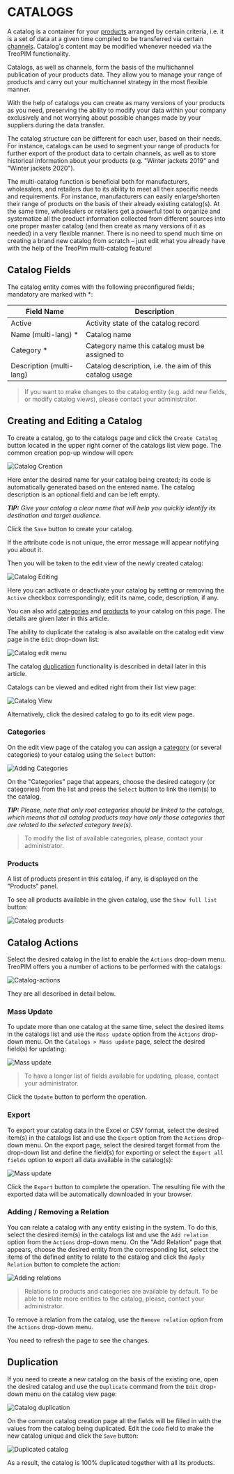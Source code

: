 # CATALOGS

A catalog is a container for your [products](https://treopim.com/help/products) arranged by certain criteria, i.e. it is a set of data at a given time compiled to be transferred via certain [channels](https://treopim.com/help/channels). Catalog's content may be modified whenever needed via the TreoPIM functionality.

Catalogs, as well as channels, form the basis of the multichannel publication of your products data. They allow you to manage your range of products and carry out your multichannel strategy in the most flexible manner.

With the help of catalogs you can create as many versions of your products as you need, preserving the ability to modify your data within your company exclusively and not worrying about possible changes made by your suppliers during the data transfer.

The catalog structure can be different for each user, based on their needs. For instance, catalogs can be used to segment your range of products for further export of the product data to certain channels, as well as to store historical information about your products (e.g. "Winter jackets 2019" and "Winter jackets 2020").

The multi-catalog function is beneficial both for manufacturers, wholesalers, and retailers due to its ability to meet all their specific needs and requirements. For instance, manufacturers can easily enlarge/shorten their range of products on the basis of their already existing catalog(s). At the same time, wholesalers or retailers get a powerful tool to organize and systematize all the product information collected from different sources into one proper master catalog (and then create as many versions of it as needed) in a very flexible manner. There is no need to spend much time on creating a brand new catalog from scratch – just edit what you already have with the help of the TreoPim multi-catalog feature!

## Catalog Fields

The catalog entity comes with the following preconfigured fields; mandatory are marked with *:

| **Field Name**			| **Description**                   |
|---------------------------|-----------------------------------|
| Active					| Activity state of the catalog record          |
| Name (multi-lang) *		| Catalog name                     |
| Category *				| Category name this catalog must be assigned to            |
| Description (multi-lang)  | Catalog description, i.e. the aim of this catalog usage    |

> If you want to make changes to the catalog entity (e.g. add new fields, or modify catalog views), please contact your administrator.

## Creating and Editing a Catalog

To create a catalog, go to the catalogs page and click the `Create Catalog` button located in the upper right corner of the catalogs list view page. The common creation pop-up window will open:

![Catalog Creation](../../_assets/catalogs/catalog-create_en.jpg)

Here enter the desired name for your catalog being created; its code is automatically generated based on the entered name. The catalog description is an optional field and can be left empty.

_**TIP:**_ *Give your catalog a clear name that will help you quickly identify its destination and target audience.*

Click the `Save` button to create your catalog.

If the attribute code is not unique, the error message will appear notifying you about it.

Then you will be taken to the edit view of the newly created catalog:

![Catalog Editing](../../_assets/catalogs/catalog-edit_en.jpg)

Here you can activate or deactivate your catalog by setting or removing the `Active` checkbox correspondingly, edit its name, code, description, if any.

You can also add [categories](#categories) and [products](#products) to your catalog on this page. The details are given later in this article.

The ability to duplicate the catalog is also available on the catalog edit view page in the `Edit` drop-down list:
<!-- change the screenshot: add `remove`-->
![Catalog edit menu](../../_assets/catalogs/catalog-edit-menu_en.jpg)

The catalog [duplication](#duplication) functionality is described in detail later in this article.

Catalogs can be viewed and edited right from their list view page:
<!-- change the screenshot: add `remove`-->
![Catalog View](../../_assets/catalogs/catalog-view_en.jpg)

Alternatively, click the desired catalog to go to its edit view page.

### Categories

On the edit view page of the catalog you can assign a [category](https://treopim.com/help/categories) (or several categories) to your catalog using the `Select` button:

![Adding Categories](../../_assets/catalogs/catalog-categories-add_en.jpg)

On the "Categories" page that appears, choose the desired category (or categories) from the list and press the `Select` button to link the item(s) to the catalog.

_**TIP:**_ *Please, note that only root categories should be linked to the catalogs, which means that all catalog products may have only those categories that are related to the selected category tree(s).*

> To modify the list of available categories, please, contact your administrator.

### Products

A list of products present in this catalog, if any, is displayed on the "Products" panel.

To see all products available in the given catalog, use the `Show full list` button:

![Catalog products](../../_assets/catalogs/catalog-products-list_en.jpg)

## Catalog Actions

Select the desired catalog in the list to enable the `Actions` drop-down menu. TreoPIM offers you a number of actions to be performed with the catalogs:
<!-- change the screenshot: add `remove`-->
![Catalog-actions](../../_assets/catalogs/catalog-actions_en.jpg)

They are all described in detail below.

### Mass Update

To update more than one catalog at the same time, select the desired items in the catalogs list and use the `Mass update` option from the `Actions` drop-down menu. On the `Catalogs > Mass update` page, select the desired field(s) for updating:

![Mass update](../../_assets/catalogs/catalog-mass-upd_en.jpg)

> To have a longer list of fields available for updating, please, contact your administrator.

Click the `Update` button to perform the operation.

### Export

To export your catalog data in the Excel or CSV format, select the desired item(s) in the catalogs list and use the `Export` option from the `Actions` drop-down menu. On the export page, select the desired target format from the drop-down list and define the field(s) for exporting or select the `Export all fields` option to export all data available in the catalog(s):

![Mass update](../../_assets/catalogs/catalog-export_en.jpg)

Click the `Export` button to complete the operation. The resulting file with the exported data will be automatically downloaded in your browser.

### Adding / Removing a Relation

You can relate a catalog with any entity existing in the system. To do this, select the desired item(s) in the catalogs list and use the `Add relation` option from the `Actions` drop-down menu. On the "Add Relation" page that appears, choose the desired entity from the corresponding list, select the items of the defined entity to relate to the catalog and click the `Apply Relation` button to complete the action:

![Adding relations](../../_assets/catalogs/catalog-add-relation_en.jpg)

> Relations to products and categories are available by default. To be able to relate more entities to the catalog, please, contact your administrator.

To remove a relation from the catalog, use the `Remove relation` option from the `Actions` drop-down menu.

You need to refresh the page to see the changes.

## Duplication

If you need to create a new catalog on the basis of the existing one, open the desired catalog and use the `Duplicate` command from the `Edit` drop-down menu on the catalog view page:
<!-- change the screenshot: add `remove`-->
![Catalog duplication](../../_assets/catalogs/catalog-duplicate_en.jpg)

On the common catalog creation page all the fields will be filled in with the values from the catalog being duplicated. Edit the `Code` field to make the new catalog unique and click the `Save` button:

![Duplicated catalog](../../_assets/catalogs/catalog-duplicated_en.jpg)

As a result, the catalog is 100% duplicated together with all its products.
